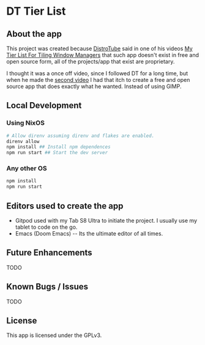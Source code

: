 # DT Tier List

## About the app
This project was created because [DistroTube](https://distro.tube/) said in one of his videos [My Tier List For Tiling Window Managers](https://www.youtube.com/watch?v=xysISs0mcj8) that such app doesn't exist in free and open source form, all of the projects/app that exist are proprietary.

I thought it was a once off video, since I followed DT for a long time, but when he made the [second video](https://www.youtube.com/watch?v=xysISs0mcj8) I had that itch to create a free and open source app that does exactly what he wanted. Instead of using GIMP.

## Local Development

### Using NixOS

``` sh
# Allow direnv assuming direnv and flakes are enabled.
direnv allow
npm install ## Install npm dependences
npm run start ## Start the dev server
```

### Any other OS

``` sh
npm install
npm run start
```

## Editors used to create the app
* Gitpod used with my Tab S8 Ultra to initiate the project. I usually use my tablet to code on the go.
* Emacs (Doom Emacs) -- Its the ultimate editor of all times.

## Future Enhancements
TODO

## Known Bugs / Issues
TODO

## License
This app is licensed under the GPLv3.
